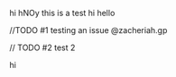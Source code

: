 hi 
hNOy
this is a test
hi 
hello

//TODO #1 testing an issue @zacheriah.gp   

// TODO #2 test 2

hi